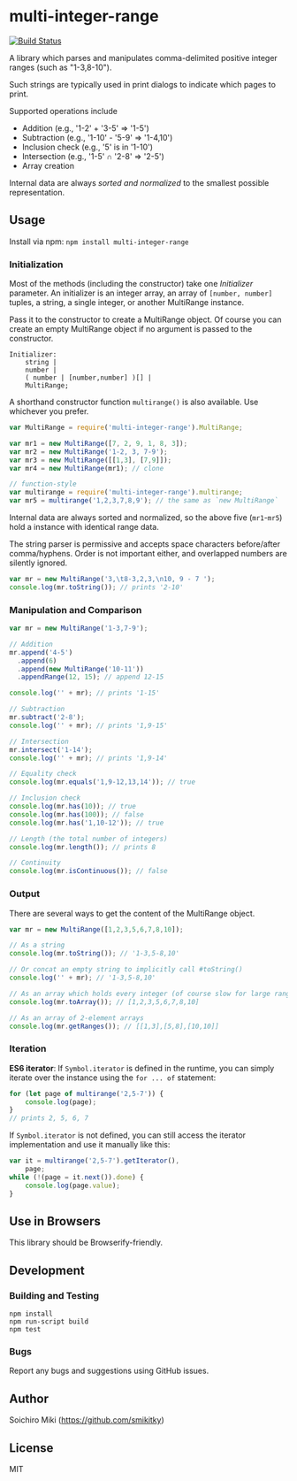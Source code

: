 # multi-integer-range

[![Build Status](https://travis-ci.org/smikitky/node-multi-integer-range.svg?branch=master)](https://travis-ci.org/smikitky/node-multi-integer-range)

A library which parses and manipulates comma-delimited positive integer ranges (such as "1-3,8-10").

Such strings are typically used in print dialogs to indicate which pages to print.

Supported operations include

- Addition (e.g., '1-2' + '3-5' => '1-5')
- Subtraction (e.g., '1-10' - '5-9' => '1-4,10')
- Inclusion check (e.g., '5' is in '1-10')
- Intersection (e.g., '1-5' ∩ '2-8' => '2-5')
- Array creation

Internal data are always *sorted and normalized* to the smallest possible
representation.

## Usage

Install via npm: `npm install multi-integer-range`

### Initialization

Most of the methods (including the constructor) take one *Initializer* parameter.
An initializer is an integer array, an array of `[number, number]` tuples,
a string, a single integer, or another MultiRange instance.

Pass it to the constructor to create a MultiRange object. Of course you can
create an empty MultiRange object if no argument is passed to the constructor.

```
Initializer:
    string |
    number |
    ( number | [number,number] )[] |
    MultiRange;
```

A shorthand constructor function `multirange()` is also available.
Use whichever you prefer.

```js
var MultiRange = require('multi-integer-range').MultiRange;

var mr1 = new MultiRange([7, 2, 9, 1, 8, 3]);
var mr2 = new MultiRange('1-2, 3, 7-9');
var mr3 = new MultiRange([[1,3], [7,9]]);
var mr4 = new MultiRange(mr1); // clone

// function-style
var multirange = require('multi-integer-range').multirange;
var mr5 = multirange('1,2,3,7,8,9'); // the same as `new MultiRange`
```

Internal data are always sorted and normalized,
so the above five (`mr1`-`mr5`) hold a instance with identical range data.

The string parser is permissive and accepts space characters
before/after comma/hyphens. Order is not important either, and
overlapped numbers are silently ignored.

```js
var mr = new MultiRange('3,\t8-3,2,3,\n10, 9 - 7 ');
console.log(mr.toString()); // prints '2-10'
```

### Manipulation and Comparison

```js
var mr = new MultiRange('1-3,7-9');

// Addition
mr.append('4-5')
  .append(6)
  .append(new MultiRange('10-11'))
  .appendRange(12, 15); // append 12-15

console.log('' + mr); // prints '1-15'

// Subtraction
mr.subtract('2-8');
console.log('' + mr); // prints '1,9-15'

// Intersection
mr.intersect('1-14');
console.log('' + mr); // prints '1,9-14'

// Equality check
console.log(mr.equals('1,9-12,13,14')); // true

// Inclusion check
console.log(mr.has(10)); // true
console.log(mr.has(100)); // false
console.log(mr.has('1,10-12')); // true

// Length (the total number of integers)
console.log(mr.length()); // prints 8

// Continuity
console.log(mr.isContinuous()); // false
```

### Output

There are several ways to get the content of the MultiRange object.

```js
var mr = new MultiRange([1,2,3,5,6,7,8,10]);

// As a string
console.log(mr.toString()); // '1-3,5-8,10'

// Or concat an empty string to implicitly call #toString()
console.log('' + mr); // '1-3,5-8,10'

// As an array which holds every integer (of course slow for large range)
console.log(mr.toArray()); // [1,2,3,5,6,7,8,10]

// As an array of 2-element arrays
console.log(mr.getRanges()); // [[1,3],[5,8],[10,10]]
```

### Iteration

**ES6 iterator**: If `Symbol.iterator` is defined in the runtime,
you can simply iterate over the instance using the `for ... of` statement:

```js
for (let page of multirange('2,5-7')) {
    console.log(page);
}
// prints 2, 5, 6, 7
```

If `Symbol.iterator` is not defined, you can still access the iterator
implementation and use it manually like this:

```js
var it = multirange('2,5-7').getIterator(),
    page;
while (!(page = it.next()).done) {
    console.log(page.value);
}
```

## Use in Browsers

This library should be Browserify-friendly.

## Development

### Building and Testing

```
npm install
npm run-script build
npm test
```

### Bugs

Report any bugs and suggestions using GitHub issues.

## Author

Soichiro Miki (https://github.com/smikitky)

## License

MIT
